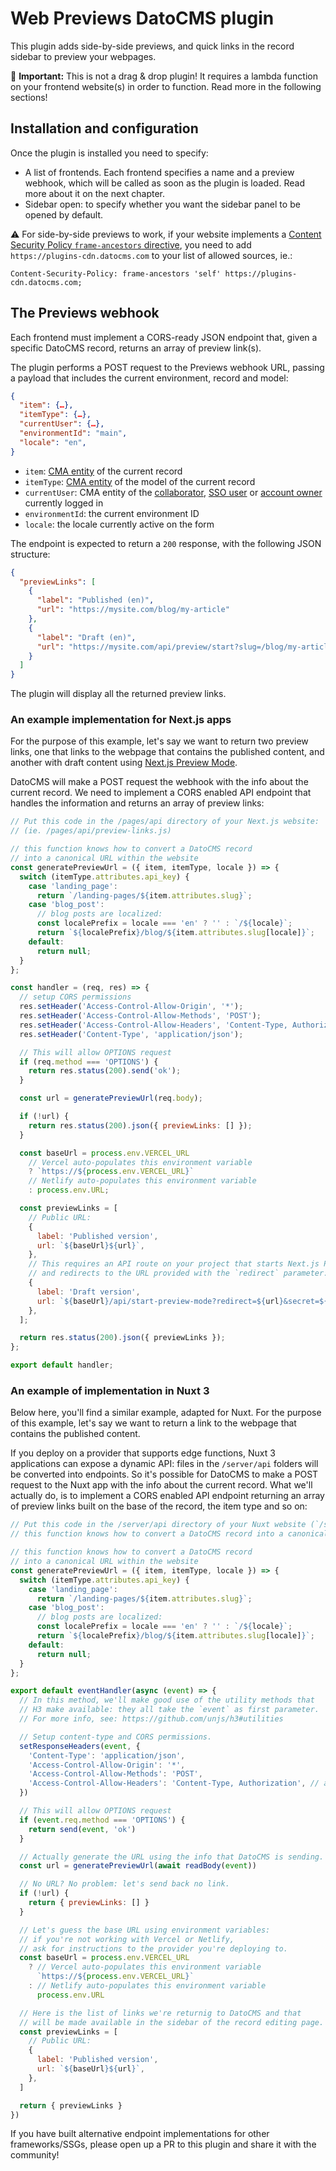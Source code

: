 # Web Previews DatoCMS plugin

This plugin adds side-by-side previews, and quick links in the record sidebar to preview your webpages.

🚨 **Important:** This is not a drag & drop plugin! It requires a lambda function on your frontend website(s) in order to function. Read more in the following sections!

## Installation and configuration

Once the plugin is installed you need to specify:

- A list of frontends. Each frontend specifies a name and a preview webhook, which will be called as soon as the plugin is loaded. Read more about it on the next chapter.
- Sidebar open: to specify whether you want the sidebar panel to be opened by default.

:warning: For side-by-side previews to work, if your website implements a [Content Security Policy `frame-ancestors` directive](https://developer.mozilla.org/en-US/docs/Web/HTTP/CSP), you need to add `https://plugins-cdn.datocms.com` to your list of allowed sources, ie.:

```
Content-Security-Policy: frame-ancestors 'self' https://plugins-cdn.datocms.com;
```

## The Previews webhook

Each frontend must implement a CORS-ready JSON endpoint that, given a specific DatoCMS record, returns an array of preview link(s).

The plugin performs a POST request to the Previews webhook URL, passing a payload that includes the current environment, record and model:

```json
{
  "item": {…},
  "itemType": {…},
  "currentUser": {…},
  "environmentId": "main",
  "locale": "en",
}
```

- `item`: [CMA entity](https://www.datocms.com/docs/content-management-api/resources/item) of the current record
- `itemType`: [CMA entity](https://www.datocms.com/docs/content-management-api/resources/item-type) of the model of the current record
- `currentUser`: CMA entity of the [collaborator](https://www.datocms.com/docs/content-management-api/resources/user), [SSO user](https://www.datocms.com/docs/content-management-api/resources/sso-user) or [account owner](https://www.datocms.com/docs/content-management-api/resources/account) currently logged in
- `environmentId`: the current environment ID
- `locale`: the locale currently active on the form

The endpoint is expected to return a `200` response, with the following JSON structure:

```json
{
  "previewLinks": [
    {
      "label": "Published (en)",
      "url": "https://mysite.com/blog/my-article"
    },
    {
      "label": "Draft (en)",
      "url": "https://mysite.com/api/preview/start?slug=/blog/my-article"
    }
  ]
}
```

The plugin will display all the returned preview links.

### An example implementation for Next.js apps

For the purpose of this example, let's say we want to return two preview links, one that links to the webpage that contains the published content, and another with draft content using [Next.js Preview Mode](https://www.datocms.com/docs/next-js/setting-up-next-js-preview-mode).

DatoCMS will make a POST request the webhook with the info about the current record. We need to implement a CORS enabled API endpoint that handles the information and returns an array of preview links:

```js
// Put this code in the /pages/api directory of your Next.js website:
// (ie. /pages/api/preview-links.js)

// this function knows how to convert a DatoCMS record
// into a canonical URL within the website
const generatePreviewUrl = ({ item, itemType, locale }) => {
  switch (itemType.attributes.api_key) {
    case 'landing_page':
      return `/landing-pages/${item.attributes.slug}`;
    case 'blog_post':
      // blog posts are localized:
      const localePrefix = locale === 'en' ? '' : `/${locale}`;
      return `${localePrefix}/blog/${item.attributes.slug[locale]}`;
    default:
      return null;
  }
};

const handler = (req, res) => {
  // setup CORS permissions
  res.setHeader('Access-Control-Allow-Origin', '*');
  res.setHeader('Access-Control-Allow-Methods', 'POST');
  res.setHeader('Access-Control-Allow-Headers', 'Content-Type, Authorization'); // add any other headers you need
  res.setHeader('Content-Type', 'application/json');

  // This will allow OPTIONS request
  if (req.method === 'OPTIONS') {
    return res.status(200).send('ok');
  }

  const url = generatePreviewUrl(req.body);

  if (!url) {
    return res.status(200).json({ previewLinks: [] });
  }

  const baseUrl = process.env.VERCEL_URL
    // Vercel auto-populates this environment variable
    ? `https://${process.env.VERCEL_URL}`
    // Netlify auto-populates this environment variable
    : process.env.URL;

  const previewLinks = [
    // Public URL:
    {
      label: 'Published version',
      url: `${baseUrl}${url}`,
    },
    // This requires an API route on your project that starts Next.js Preview Mode
    // and redirects to the URL provided with the `redirect` parameter:
    {
      label: 'Draft version',
      url: `${baseUrl}/api/start-preview-mode?redirect=${url}&secret=${process.env.PREVIEW_MODE_SECRET}`,
    },
  ];

  return res.status(200).json({ previewLinks });
};

export default handler;
```

### An example of implementation in Nuxt 3

Below here, you'll find a similar example, adapted for Nuxt. For the purpose of this example, let's say we want to return a link to the webpage that contains the published content.

If you deploy on a provider that supports edge functions, Nuxt 3 applications can expose a dynamic API: files in the `/server/api` folders will be converted into endpoints. So it's possible for DatoCMS to make a POST request to the Nuxt app with the info about the current record. What we'll actually do, is to implement a CORS enabled API endpoint returning an array of preview links built on the base of the record, the item type and so on:

```js
// Put this code in the /server/api directory of your Nuxt website (`/server/api/preview-links.ts` will work):
// this function knows how to convert a DatoCMS record into a canonical URL within the website.

// this function knows how to convert a DatoCMS record
// into a canonical URL within the website
const generatePreviewUrl = ({ item, itemType, locale }) => {
  switch (itemType.attributes.api_key) {
    case 'landing_page':
      return `/landing-pages/${item.attributes.slug}`;
    case 'blog_post':
      // blog posts are localized:
      const localePrefix = locale === 'en' ? '' : `/${locale}`;
      return `${localePrefix}/blog/${item.attributes.slug[locale]}`;
    default:
      return null;
  }
};

export default eventHandler(async (event) => {
  // In this method, we'll make good use of the utility methods that 
  // H3 make available: they all take the `event` as first parameter.
  // For more info, see: https://github.com/unjs/h3#utilities

  // Setup content-type and CORS permissions.
  setResponseHeaders(event, {
    'Content-Type': 'application/json',
    'Access-Control-Allow-Origin': '*',
    'Access-Control-Allow-Methods': 'POST',
    'Access-Control-Allow-Headers': 'Content-Type, Authorization', // add any other headers you need
  })

  // This will allow OPTIONS request
  if (event.req.method === 'OPTIONS') {
    return send(event, 'ok')
  }

  // Actually generate the URL using the info that DatoCMS is sending.
  const url = generatePreviewUrl(await readBody(event))

  // No URL? No problem: let's send back no link.
  if (!url) {
    return { previewLinks: [] }
  }

  // Let's guess the base URL using environment variables:
  // if you're not working with Vercel or Netlify,
  // ask for instructions to the provider you're deploying to.
  const baseUrl = process.env.VERCEL_URL
    ? // Vercel auto-populates this environment variable
      `https://${process.env.VERCEL_URL}`
    : // Netlify auto-populates this environment variable
      process.env.URL

  // Here is the list of links we're returnig to DatoCMS and that
  // will be made available in the sidebar of the record editing page.
  const previewLinks = [
    // Public URL:
    {
      label: 'Published version',
      url: `${baseUrl}${url}`,
    },
  ]

  return { previewLinks }
})
```

If you have built alternative endpoint implementations for other frameworks/SSGs, please open up a PR to this plugin and share it with the community!
